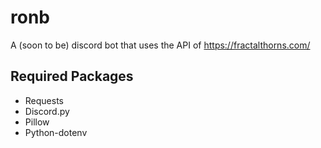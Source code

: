 # ronb
 A (soon to be) discord bot that uses the API of https://fractalthorns.com/

## Required Packages
- Requests
- Discord.py
- Pillow
- Python-dotenv
